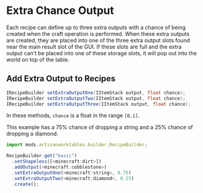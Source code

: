 # Extra Chance Output

Each recipe can define up to three extra outputs with a chance of being created when the craft operation is performed. When these extra outputs are created, they are placed into one of the three extra output slots found near the main result slot of the GUI. If these slots are full and the extra output can't be placed into one of these storage slots, it will pop out into the world on top of the table.

## Add Extra Output to Recipes

```java
IRecipeBuilder setExtraOutputOne(IItemStack output, float chance);
IRecipeBuilder setExtraOutputTwo(IItemStack output, float chance);
IRecipeBuilder setExtraOutputThree(IItemStack output, float chance);
```

In these methods, `chance` is a float in the range `[0,1]`.

This example has a 75% chance of dropping a string and a 25% chance of dropping a diamond:

```js
import mods.artisanworktables.builder.RecipeBuilder;

RecipeBuilder.get("basic")
  .setShapeless([<minecraft:dirt>])
  .addOutput(<minecraft:cobblestone>)
  .setExtraOutputOne(<minecraft:string>, 0.75)
  .setExtraOutputTwo(<minecraft:diamond>, 0.25)
  .create();
```